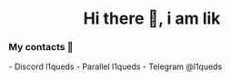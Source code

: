 <div id="header" align="center">
  <h1>Hi there 👋, i am lik</h1>
</div>
<h3> My contacts 💬 </h3>
- Discord l1queds
- Parallel l1queds
- Telegram @l1queds


<!--
**l1qued/l1qued** is a ✨ _special_ ✨ repository because its `README.md` (this file) appears on your GitHub profile.

Here are some ideas to get you started:

- 🔭 I’m currently working on ...
- 🌱 I’m currently learning ...
- 👯 I’m looking to collaborate on ...
- 🤔 I’m looking for help with ...
- 💬 Ask me about ...
- 📫 How to reach me: ...
- 😄 Pronouns: ...
- ⚡ Fun fact: ...
-->
